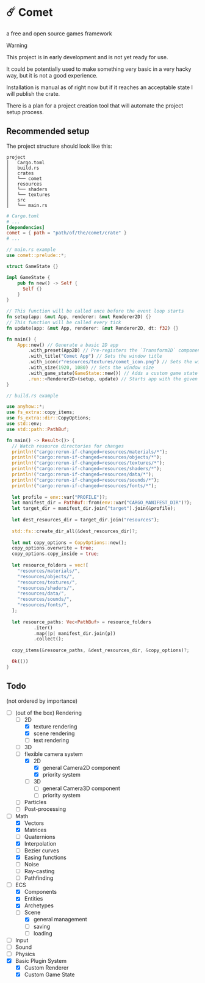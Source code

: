# ☄️ Comet
a free and open source games framework

> [!WARNING]
> This project is in early development and is not yet ready for use.
> 
> It could be potentially used to make something very basic in a very hacky way, but it is not a good experience.
> 
> Installation is manual as of right now but if it reaches an acceptable state I will publish the crate.
>
> There is a plan for a project creation tool that will automate the project setup process.

## Recommended setup

The project structure should look like this:

```
project
│   Cargo.toml
│   build.rs
│   crates
│   └── comet
│   resources
│   └── shaders
│   └── textures
│   src
│   └── main.rs
```

```toml
# Cargo.toml 
# ...
[dependencies]
comet = { path = "path/of/the/comet/crate" }  
# ...
```

```rust
// main.rs example 
use comet::prelude::*;

struct GameState {}

impl GameState {
    pub fn new() -> Self {
      Self {}
    }
}

// This function will be called once before the event loop starts
fn setup(app: &mut App, renderer: &mut Renderer2D) {}
// This function will be called every tick 
fn update(app: &mut App, renderer: &mut Renderer2D, dt: f32) {}

fn main() { 
    App::new() // Generate a basic 2D app
        .with_preset(App2D) // Pre-registers the `Transform2D` component in the scene
        .with_title("Comet App") // Sets the window title
        .with_icon(r"resources/textures/comet_icon.png") // Sets the window icon
        .with_size(1920, 1080) // Sets the window size
        .with_game_state(GameState::new()) // Adds a custom game state struct
        .run::<Renderer2D>(setup, update) // Starts app with the given 
}
```

```rust
// build.rs example

use anyhow::*;
use fs_extra::copy_items;
use fs_extra::dir::CopyOptions;
use std::env;
use std::path::PathBuf;

fn main() -> Result<()> {
  // Watch resource directories for changes
  println!("cargo:rerun-if-changed=resources/materials/*");
  println!("cargo:rerun-if-changed=resources/objects/*");
  println!("cargo:rerun-if-changed=resources/textures/*");
  println!("cargo:rerun-if-changed=resources/shaders/*");
  println!("cargo:rerun-if-changed=resources/data/*");
  println!("cargo:rerun-if-changed=resources/sounds/*");
  println!("cargo:rerun-if-changed=resources/fonts/*");
  
  let profile = env::var("PROFILE")?;
  let manifest_dir = PathBuf::from(env::var("CARGO_MANIFEST_DIR")?);
  let target_dir = manifest_dir.join("target").join(&profile);
  
  let dest_resources_dir = target_dir.join("resources");
  
  std::fs::create_dir_all(&dest_resources_dir)?;
  
  let mut copy_options = CopyOptions::new();
  copy_options.overwrite = true;
  copy_options.copy_inside = true;
  
  let resource_folders = vec![
    "resources/materials/",
    "resources/objects/",
    "resources/textures/",
    "resources/shaders/",
    "resources/data/",
    "resources/sounds/",
    "resources/fonts/",
  ];
  
  let resource_paths: Vec<PathBuf> = resource_folders
          .iter()
          .map(|p| manifest_dir.join(p))
          .collect();
  
  copy_items(&resource_paths, &dest_resources_dir, &copy_options)?;

  Ok(())
}

```
## Todo
(not ordered by importance)

- [ ] (out of the box) Rendering
  - [ ] 2D
    - [x] texture rendering
    - [x] scene rendering
    - [ ] text rendering
  - [ ] 3D
  - [ ] flexible camera system
    - [x] 2D
      - [x] general Camera2D component
      - [x] priority system
    - [ ] 3D
      - [ ] general Camera3D component
      - [ ] priority system
  - [ ] Particles
  - [ ] Post-processing
- [ ] Math
  - [x] Vectors
  - [x] Matrices
  - [ ] Quaternions
  - [x] Interpolation
  - [ ] Bezier curves
  - [x] Easing functions
  - [ ] Noise
  - [ ] Ray-casting
  - [ ] Pathfinding
- [ ] ECS
  - [x] Components
  - [x] Entities
  - [x] Archetypes
  - [ ] Scene
    - [x] general management
    - [ ] saving
    - [ ] loading
- [ ] Input
- [ ] Sound
- [ ] Physics
- [x] Basic Plugin System
  - [x] Custom Renderer
  - [x] Custom Game State
